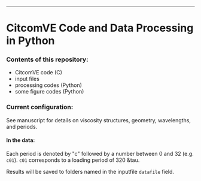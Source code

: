 --------------------------------------------------------------------------------------
# CitcomVE Code and Data Processing in Python

### Contents of this repository:
- CitcomVE code (C) 
- input files
- processing codes (Python)
- some figure codes (Python)

### Current configuration:
See manuscript for details on viscosity structures, geometry, wavelengths, and periods.  

#### In the data:
Each period is denoted by "c" followed by a number between 0 and 32 (e.g. `c01`).  `c01` corresponds to a loading period of 320 &tau. 


Results will be saved to folders named in the inputfile `datafile` field.  
